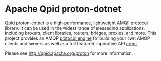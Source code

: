 # Apache Qpid proton-dotnet

Qpid proton-dotnet is a high-performance, lightweight AMQP protocol library. It can be used in the widest range of messaging applications, including brokers, client libraries, routers, bridges, proxies, and more. This project provides an AMQP [protocol engine](src/Proton/README.md) for building your own AMQP clients and servers as well as a full featured imperative API [client](src/Proton.Client/README.md).

Please see http://qpid.apache.org/proton for more information.


